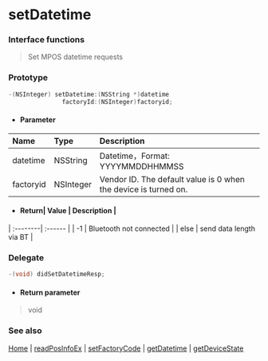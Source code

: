 # setDatetime

### Interface functions
> Set MPOS datetime requests

### Prototype

```objective-c
-(NSInteger) setDatetime:(NSString *)datetime
               factoryId:(NSInteger)factoryid;
```

- #### Parameter
| Name | Type | Description |
| :-------- | :--------| :------ |
| datetime| NSString | Datetime，Format: YYYYMMDDHHMMSS |
| factoryid| NSInteger | Vendor ID. The default value is 0 when the device is turned on. |

- #### Return| Value | Description |
| :--------| :------ |
| -1 | Bluetooth not connected |
| else | send data length via BT |


### Delegate

```objective-c
-(void) didSetDatetimeResp;
```

- #### Return parameter
> void

### See also
[Home](../README.md) | [readPosInfoEx](readPosInfoEx.md) | [setFactoryCode](setFactoryCode.md) | [getDatetime](getDatetime.md) | [getDeviceState](getDeviceState.md)
